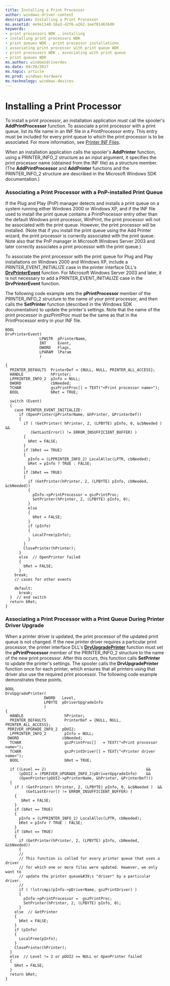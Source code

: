 ```yaml
---
title: Installing a Print Processor
author: windows-driver-content
description: Installing a Print Processor
ms.assetid: 4e9e1148-16a3-42f6-a262-1eef014636d0
keywords:
- print processors WDK , installing
- installing print processors WDK
- print queues WDK , print processor installations
- associating print processor with print queue WDK
- print processors WDK , associating with print queue
- print queues WDK
ms.author: windowsdriverdev
ms.date: 04/20/2017
ms.topic: article
ms.prod: windows-hardware
ms.technology: windows-devices
---
```


# Installing a Print Processor





To install a print processor, an installation application must call the spooler's **AddPrintProcessor** function. To associate a print processor with a print queue, list its file name in an INF file in a PrintProcessor entry. This entry must be included for every print queue to which the print processor is to be associated. For more information, see [Printer INF Files](printer-inf-files.md).

When an installation application calls the spooler's **AddPrinter** function, using a PRINTER\_INFO\_2 structure as an input argument, it specifies the print processor name (obtained from the INF file) as a structure member. (The **AddPrintProcessor** and **AddPrinter** functions and the PRINTER\_INFO\_2 structure are described in the Microsoft Windows SDK documentation.)

### Associating a Print Processor with a PnP-installed Print Queue

If the Plug and Play (PnP) manager detects and installs a print queue on a system running either Windows 2000 or Windows XP, and if the INF file used to install the print queue contains a PrintProcessor entry other than the default Windows print processor, WinPrint, the print processor will not be associated with the print queue. However, the print processor will be installed. (Note that if you install the print queue using the Add Printer wizard, the print processor is correctly associated with the print queue. Note also that the PnP manager in Microsoft Windows Server 2003 and later correctly associates a print processor with the print queue.)

To associate the print processor with the print queue for Plug and Play installations on Windows 2000 and Windows XP, include a PRINTER\_EVENT\_INITIALIZE case in the printer interface DLL's [**DrvPrinterEvent**](https://msdn.microsoft.com/library/windows/hardware/ff548564) function. For Microsoft Windows Server 2003 and later, it is not necessary to add a PRINTER\_EVENT\_INITIALIZE case in the **DrvPrinterEvent** function.

The following code example sets the **pPrintProcessor** member of the PRINTER\_INFO\_2 structure to the name of your print processor, and then calls the **SetPrinter** function (described in the Windows SDK documentation) to update the printer's settings. Note that the name of the print processor in *gszPrintProc* must be the same as that in the PrintProcessor entry in your INF file.

```
BOOL
DrvPrinterEvent(
               LPWSTR  pPrinterName,
               INT     Event,
               DWORD   Flags,
               LPARAM  lParam
               )

{
  PRINTER_DEFAULTS  PrinterDef = {NULL, NULL, PRINTER_ALL_ACCESS};
  HANDLE            hPrinter;
  LPPRINTER_INFO_2  pInfo = NULL;
  DWORD             cbNeeded;
  TCHAR             gszPrintProc[] = TEXT("<Print processor name>");
  BOOL              bRet = TRUE;

  switch (Event)
  {
    case PRINTER_EVENT_INITIALIZE:
      if (OpenPrinter(pPrinterName, &hPrinter, &PrinterDef))
      {
        if ( !GetPrinter( hPrinter, 2, (LPBYTE) pInfo, 0, &cbNeeded ) &&
           (GetLastError() != ERROR_INSUFFICIENT_BUFFER) )
        {
          bRet = FALSE;
        }
        if (bRet == TRUE)
        {
          pInfo = (LPPRINTER_INFO_2) LocalAlloc(LPTR, cbNeeded);
          bRet = pInfo ? TRUE : FALSE;
        }
        if (bRet == TRUE)
        {
          if (GetPrinter(hPrinter, 2, (LPBYTE) pInfo, cbNeeded, &cbNeeded))
          {
            pInfo->pPrintProcessor = gszPrintProc;
            SetPrinter(hPrinter, 2, (LPBYTE) pInfo, 0);
          }
          else 
          {
            bRet = FALSE;
          }
          if (pInfo)
          {
            LocalFree(pInfo);
          }
        }
        ClosePrinter(hPrinter);
      }
      else  // OpenPrinter failed
      {
        bRet = FALSE;
      }
    break;
    // cases for other events

    default:
      break;
  }  // end switch
  return bRet;
}
```

### <a href="" id="associating-a-print-processor-with-a-print-queue-during-printer-driver"></a>Associating a Print Processor with a Print Queue During Printer Driver Upgrade

When a printer driver is updated, the print processor of the updated print queue is not changed. If the new printer driver requires a particular print processor, the printer interface DLL's [**DrvUpgradePrinter**](https://msdn.microsoft.com/library/windows/hardware/ff548648) function must set the **pPrintProcessor** member of the PRINTER\_INFO\_2 structure to the name of the new print processor. After this occurs, this function calls **SetPrinter** to update the printer's settings. The spooler calls the **DrvUpgradePrinter** function once for each printer, which ensures that all printers using that driver also use the required print processor. The following code example demonstrates these points.

```
BOOL
DrvUpgradePrinter(
                 DWORD   Level,
                 LPBYTE  pDriverUpgradeInfo
                 )
{
  HANDLE                  hPrinter;
  PRINTER_DEFAULTS        PrinterDef = {NULL, NULL, PRINTER_ALL_ACCESS};
 PDRIVER_UPGRADE_INFO_2  pDUI2;
  LPPRINTER_INFO_2        pInfo = NULL;
 DWORD                   cbNeeded;
  TCHAR                   gszPrintProc[]   = TEXT("<Print processor name>");
  TCHAR                   gszPrintDriver[] = TEXT("<Printer driver name>");
  BOOL                    bRet = TRUE;

  if ((Level == 2)                                            &&
      (pDUI2 = (PDRIVER_UPGRADE_INFO_2)pDriverUpgradeInfo)    &&
      (OpenPrinter(pDUI2->pPrinterName, &hPrinter, &PrinterDef)))
  {
    if ( !GetPrinter( hPrinter, 2, (LPBYTE) pInfo, 0, &cbNeeded )  &&
         (GetLastError() != ERROR_INSUFFICIENT_BUFFER) )
    {
       bRet = FALSE;
    }
    if (bRet == TRUE)
    {
      pInfo = (LPPRINTER_INFO_2) LocalAlloc(LPTR, cbNeeded);
      bRet = pInfo ? TRUE : FALSE;
    }
    if (bRet == TRUE)
    {
      if (GetPrinter(hPrinter, 2, (LPBYTE) pInfo, cbNeeded, &cbNeeded))
      {
      //
      // This function is called for every printer queue that uses a driver
      // for which one or more files were updated. However, we only want to
      // update the printer queue&#39;s "driver" by a particular driver.
      //
      if ( !lstrcmpi(pInfo->pDriverName, gszPrintDriver) )
      {
        pInfo->pPrintProcessor =  gszPrintProc;
        SetPrinter(hPrinter, 2, (LPBYTE) pInfo, 0);
      }
    else  // GetPrinter 
    {
      bRet = FALSE;
    }
    if (pInfo)
    {
      LocalFree(pInfo);
    }
    ClosePrinter(hPrinter);
  }
  else  // Level != 2 or pDUI2 == NULL or OpenPrinter failed
  {
    bRet = FALSE;
  }
  return bRet;
}
```

 

 




